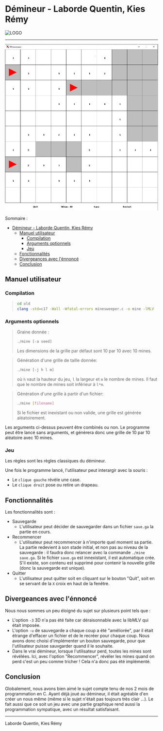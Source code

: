 # Démineur - Laborde Quentin, Kies Rémy 

![LOGO](../extern_file/Logo_Université_Gustave_Eiffel_2020.svg.png)

___

![SCREENSHOT](../extern_file/game.png)

Sommaire :
- [Démineur - Laborde Quentin, Kies Rémy](#démineur---laborde-quentin-kies-rémy)
  - [Manuel utilisateur](#manuel-utilisateur)
    - [Compilation](#compilation)
    - [Arguments optionnels](#arguments-optionnels)
    - [Jeu](#jeu)
  - [Fonctionnalités](#fonctionnalités)
  - [Divergeances avec l'énnoncé](#divergeances-avec-lénnoncé)
  - [Conclusion](#conclusion)

## Manuel utilisateur

### Compilation


> ```bash
> cd old
> clang -std=c17 -Wall -Wfatal-errors minesweeper.c -o mine -lMLV
> ```

### Arguments optionnels

> Graine donnée :
> ```bash
> ./mine [-a seed]
> ```
> Les dimensions de la grille par défaut sont 10 par 10 avec 10 mines.

> Génération d'une grille de taille donnée:
> ```bash
> ./mine [-j h l m]
> ```
> où `h` vaut la hauteur du jeu, `l` la largeur et `m` le nombre de mines.
> Il faut que le nombre de mines soit inférieur à `l*m`.

> Génération d'une grille à partir d'un fichier:
> ```bash
> ./mine [filename]
> ```
> Si le fichier est inexistant ou non valide, une grille est générée aléatoirement.

Les arguments ci-dessus peuvent être combinés ou non.
Le programme peut être lancé sans arguments, et génèrera donc une grille de 10 par 10 aléatoire avec 10 mines.

### Jeu

Les règles sont les règles classiques du démineur.

Une fois le programme lancé, l'utilisateur peut interargir avec la souris :
* Le `clique gauche` révèle une case.
* Le `clique droit` pose ou retire un drapeau. 


## Fonctionnalités

Les fonctionnalités sont :
* Sauvegarde
  * L'utilisateur peut décider de sauvegarder dans un fichier `save.ga` la partie en cours.
* Recommencer
  * L'utilisateur peut recommencer à n'importe quel moment sa partie. La partie redevient à son stade initial, et non pas au niveau de la sauvegarde : il faudra donc relancer avec la commande `./mine save.ga`. Si le fichier ``save.ga`` est innexistant, il est automatique crée. S'il existe, son contenu est supprimé pour contenir la nouvelle grille (donc la sauvegarde est unique).
* Quitter
  * L'utilisateur peut quitter soit en cliquant sur le bouton "Quit", soit en se servant de la `X` croix en haut de la fenêtre.

## Divergeances avec l'énnoncé

Nous nous sommes un peu éloigné du sujet sur plusieurs point tels que :
* L'option `-3` 3D n'a pas été faite car déraisonnable avec la libMLV qui était imposée.
* L'option `-u` de sauvegarde a chaque coup a été "améliorée", par il était étrange d'effacer un fichier et de le recréer pour chaque coup. Nous avons donc choisi d'implémenter un bouton sauvegarde, pour que l'utilisateur puisse sauvgarder quand il le souhaite.
* Dans le vrai démineur, lorsque l'utilisateur perd, toutes les mines sont révélées. Ici, avec l'option "Recommencer", révéler les mines quand on perd c'est un peu comme tricher ! Cela n'a donc pas été implémenté. 

## Conclusion

Globalement, nous avons bien aimé le sujet compte tenu de nos 2 mois de programmation en C. Ayant déjà joué au démineur, il était agréable d'en créer un nous même (même si le sujet n'était pas toujours très clair ...). Le fait aussi que ce soit un jeu avec une partie graphique rend aussi la programmation sympatique, avec un résultat satisfaisant.
___
Laborde Quentin, Kies Rémy 
